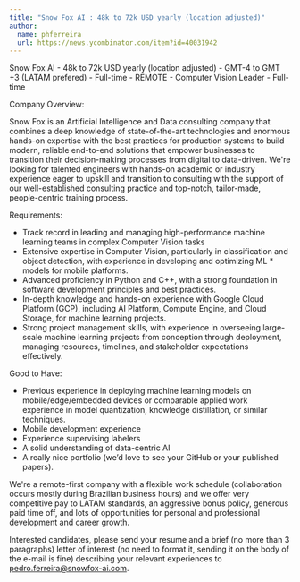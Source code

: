 ```yaml
---
title: "Snow Fox AI : 48k to 72k USD yearly (location adjusted)"
author:
  name: phferreira
  url: https://news.ycombinator.com/item?id=40031942
---
```

Snow Fox AI - 48k to 72k USD yearly (location adjusted) - GMT-4 to GMT +3 (LATAM prefered) - Full-time - REMOTE - Computer Vision Leader - Full-time

Company Overview:

Snow Fox is an Artificial Intelligence and Data consulting company that combines a deep knowledge of state-of-the-art technologies and enormous hands-on expertise with the best practices for production systems to build modern, reliable end-to-end solutions that empower businesses to transition their decision-making processes from digital to data-driven. We&#x27;re looking for talented engineers with hands-on academic or industry experience eager to upskill and transition to consulting with the support of our well-established consulting practice and top-notch, tailor-made, people-centric training process.

Requirements:

* Track record in leading and managing high-performance machine learning teams in complex Computer Vision tasks
* Extensive expertise in Computer Vision, particularly in classification and object detection, with experience in developing and optimizing ML * models for mobile platforms.
* Advanced proficiency in Python and C++, with a strong foundation in software development principles and best practices.
* In-depth knowledge and hands-on experience with Google Cloud Platform (GCP), including AI Platform, Compute Engine, and Cloud Storage, for machine learning projects.
* Strong project management skills, with experience in overseeing large-scale machine learning projects from conception through deployment, managing resources, timelines, and stakeholder expectations effectively.

Good to Have: 
* Previous experience in deploying machine learning models on mobile&#x2F;edge&#x2F;embedded devices or comparable applied work experience in model quantization, knowledge distillation, or similar techniques.
* Mobile development experience 
* Experience supervising labelers
* A solid understanding of data-centric AI
* A really nice portfolio (we’d love to see your GitHub or your published papers).

We&#x27;re a remote-first company with a flexible work schedule (collaboration occurs mostly during Brazilian business hours) and we offer very competitive pay to LATAM standards, an aggressive bonus policy, generous paid time off, and lots of opportunities for personal and professional development and career growth.

Interested candidates, please send your resume and a brief (no more than 3 paragraphs) letter of interest (no need to format it, sending it on the body of the e-mail is fine) describing your relevant experiences to pedro.ferreira@snowfox-ai.com.
